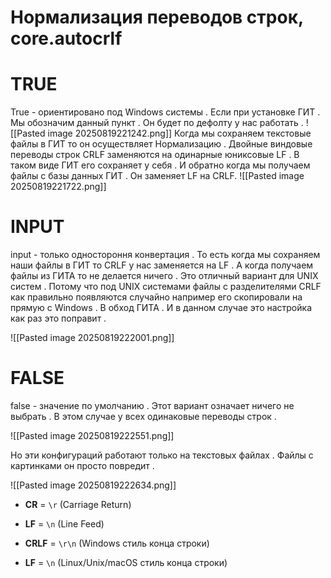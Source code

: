 # Нормализация переводов строк, core.autocrlf

# TRUE

True - ориентировано под Windows системы . Если при установке ГИТ . Мы обозначим данный пункт . Он будет по дефолту у нас работать .
![[Pasted image 20250819221242.png]]
Когда мы сохраняем текстовые файлы в ГИТ то он осуществляет Нормализацию . Двойные виндовые переводы строк CRLF заменяются на одинарные юниксовые LF . В таком виде ГИТ его сохраняет у себя . И обратно когда мы получаем файлы с базы данных ГИТ . Он заменяет LF на CRLF.
![[Pasted image 20250819221722.png]]

# INPUT

input - только одностороння конвертация . То есть когда мы сохраняем наши файлы в ГИТ то CRLF у нас заменяется на LF . А когда получаем файлы из ГИТА то не делается ничего . Это отличный вариант для UNIX систем . Потому что под UNIX системами файлы с разделителями CRLF как правильно появляются случайно например его скопировали на прямую с Windows . В обход ГИТА . И в данном случае это настройка как раз это поправит .

![[Pasted image 20250819222001.png]]

# FALSE

false - значение по умолчанию . Этот вариант означает ничего не выбрать . В этом случае у всех одинаковые переводы строк . 

![[Pasted image 20250819222551.png]]

Но эти конфигураций работают только на текстовых файлах . Файлы с картинками он просто повредит .

![[Pasted image 20250819222634.png]]

- **CR** = `\r` (Carriage Return)
    
- **LF** = `\n` (Line Feed)
    
- **CRLF** = `\r\n` (Windows стиль конца строки)
    
- **LF** = `\n` (Linux/Unix/macOS стиль конца строки)
